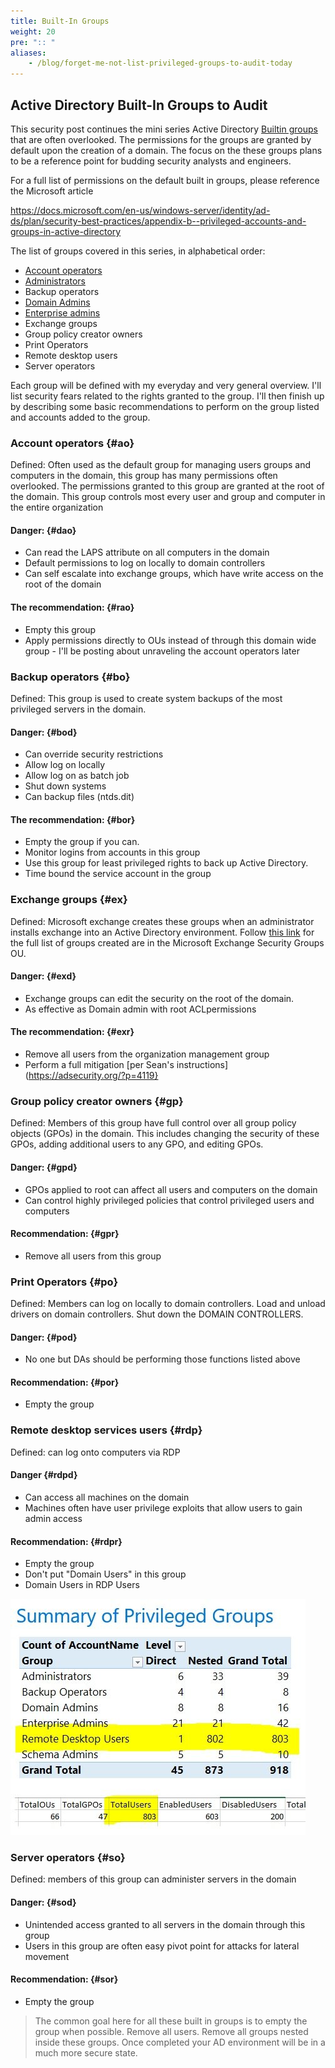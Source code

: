 ```yaml
---
title: Built-In Groups
weight: 20
pre: ":: "
aliases: 
    - /blog/forget-me-not-list-privileged-groups-to-audit-today
---
```

## Active Directory Built-In Groups to Audit

This security post continues the mini series Active Directory [Builtin groups](/redforest/phase1/adminaccounts/tier-0-admins/) that are often overlooked. The permissions for the groups are granted by default upon the creation of a domain. The focus on the these groups plans to be a reference point for budding security analysts and engineers.

For a full list of permissions on the default built in groups, please reference the Microsoft article

https://docs.microsoft.com/en-us/windows-server/identity/ad-ds/plan/security-best-practices/appendix-b--privileged-accounts-and-groups-in-active-directory

The list of groups covered in this series, in alphabetical order:

- [Account operators](/redforest/phase1/adminaccounts/tier-0-admins/accountoperators)
- [Administrators](/redforest/phase1/adminaccounts/tier-0-admins/tier0_a_da_ea)
- Backup operators
- [Domain Admins](/redforest/phase1/adminaccounts/tier-0-admins/tier0_a_da_ea)
- [Enterprise admins](/redforest/phase1/adminaccounts/tier-0-admins/tier0_a_da_ea)
- Exchange groups 
- Group policy creator owners 
- Print Operators 
- Remote desktop users 
- Server operators


Each group will be defined with my everyday and very general overview. I'll list security fears related to the rights granted to the group. I'll then finish up by describing some basic recommendations to perform on the group listed and accounts added to the group.

### Account operators {#ao}

Defined: Often used as the default group for managing users groups and computers in the domain, this group has many permissions often overlooked. The permissions granted to this group are granted at the root of the domain. This group controls most every user and group and computer in the entire organization

#### Danger: {#dao}

- Can read the LAPS attribute on all computers in the domain
- Default permissions to log on locally to domain controllers
- Can self escalate into exchange groups, which have write access on the root of the domain

#### The recommendation: {#rao}

- Empty this group
- Apply permissions directly to OUs instead of through this domain wide group - I'll be posting about unraveling the account operators later
 

### Backup operators {#bo}

Defined: This group is used to create system backups of the most privileged servers in the domain.

#### Danger: {#bod}

- Can override security restrictions
- Allow log on locally
- Allow log on as batch job
- Shut down systems
- Can backup files (ntds.dit)

#### The recommendation: {#bor}

- Empty the group if you can.
- Monitor logins from accounts in this group
- Use this group for least privileged rights to back up Active Directory.
- Time bound the service account in the group
 

### Exchange groups {#ex}

Defined: Microsoft exchange creates these groups when an administrator installs exchange into an Active Directory environment. Follow [this link](https://docs.microsoft.com/en-us/exchange/plan-and-deploy/active-directory/ad-changes?view=exchserver-2019) for the full list of groups created are in the Microsoft Exchange Security Groups OU.

#### Danger: {#exd}

- Exchange groups can edit the security on the root of the domain.
- As effective as Domain admin with root ACLpermissions

#### The recommendation: {#exr}

- Remove all users from the organization management group
- Perform a full mitigation [per Sean's instructions](https://adsecurity.org/?p=4119}
 

### Group policy creator owners {#gp}

Defined: Members of this group have full control over all group policy objects (GPOs) in the domain. This includes changing the security of these GPOs, adding additional users to any GPO, and editing GPOs.

#### Danger: {#gpd}

- GPOs applied to root can affect all users and computers on the domain
- Can control highly privileged policies that control privileged users and computers

#### Recommendation: {#gpr}

- Remove all users from this group
 

### Print Operators {#po}

Defined: Members can log on locally to domain controllers. Load and unload drivers on domain controllers. Shut down the DOMAIN CONTROLLERS.

#### Danger: {#pod}

- No one but DAs should be performing those functions listed above

#### Recommendation: {#por}

- Empty the group
 

### Remote desktop services users {#rdp}

Defined: can log onto computers via RDP

#### Danger {#rdpd}

- Can access all machines on the domain
- Machines often have user privilege exploits that allow users to gain admin access

#### Recommendation: {#rdpr}

- Empty the group
- Don't put "Domain Users" in this group
- Domain Users in RDP Users

![RDP users in bad shape](rdp.jpg?classes=shadow&width=40pc)

### Server operators {#so}

Defined: members of this group can administer servers in the domain

#### Danger: {#sod}

- Unintended access granted to all servers in the domain through this group
- Users in this group are often easy pivot point for attacks for lateral movement

#### Recommendation: {#sor}

- Empty the group
 

> The common goal here for all these built in groups is to empty the group when possible. Remove all users. Remove all groups nested inside these groups. Once completed your AD environment will be in a much more secure state.

